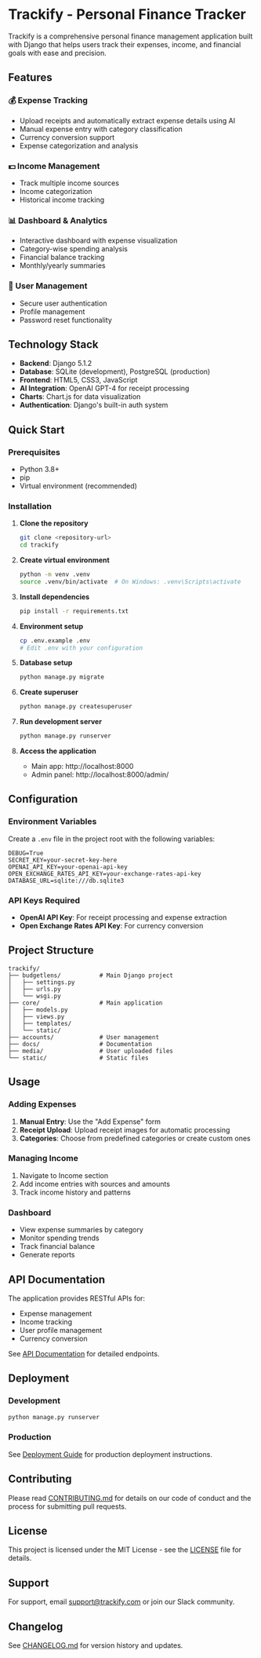 # Trackify - Personal Finance Tracker

Trackify is a comprehensive personal finance management application built with Django that helps users track their expenses, income, and financial goals with ease and precision.

## Features

### 💰 Expense Tracking
- Upload receipts and automatically extract expense details using AI
- Manual expense entry with category classification
- Currency conversion support
- Expense categorization and analysis

### 💵 Income Management
- Track multiple income sources
- Income categorization
- Historical income tracking

### 📊 Dashboard & Analytics
- Interactive dashboard with expense visualization
- Category-wise spending analysis
- Financial balance tracking
- Monthly/yearly summaries

### 🔐 User Management
- Secure user authentication
- Profile management
- Password reset functionality

## Technology Stack

- **Backend**: Django 5.1.2
- **Database**: SQLite (development), PostgreSQL (production)
- **Frontend**: HTML5, CSS3, JavaScript
- **AI Integration**: OpenAI GPT-4 for receipt processing
- **Charts**: Chart.js for data visualization
- **Authentication**: Django's built-in auth system

## Quick Start

### Prerequisites
- Python 3.8+
- pip
- Virtual environment (recommended)

### Installation

1. **Clone the repository**
   ```bash
   git clone <repository-url>
   cd trackify
   ```

2. **Create virtual environment**
   ```bash
   python -m venv .venv
   source .venv/bin/activate  # On Windows: .venv\Scripts\activate
   ```

3. **Install dependencies**
   ```bash
   pip install -r requirements.txt
   ```

4. **Environment setup**
   ```bash
   cp .env.example .env
   # Edit .env with your configuration
   ```

5. **Database setup**
   ```bash
   python manage.py migrate
   ```

6. **Create superuser**
   ```bash
   python manage.py createsuperuser
   ```

7. **Run development server**
   ```bash
   python manage.py runserver
   ```

8. **Access the application**
   - Main app: http://localhost:8000
   - Admin panel: http://localhost:8000/admin/

## Configuration

### Environment Variables

Create a `.env` file in the project root with the following variables:

```env
DEBUG=True
SECRET_KEY=your-secret-key-here
OPENAI_API_KEY=your-openai-api-key
OPEN_EXCHANGE_RATES_API_KEY=your-exchange-rates-api-key
DATABASE_URL=sqlite:///db.sqlite3
```

### API Keys Required

- **OpenAI API Key**: For receipt processing and expense extraction
- **Open Exchange Rates API Key**: For currency conversion

## Project Structure

```
trackify/
├── budgetlens/           # Main Django project
│   ├── settings.py
│   ├── urls.py
│   └── wsgi.py
├── core/                 # Main application
│   ├── models.py
│   ├── views.py
│   ├── templates/
│   └── static/
├── accounts/             # User management
├── docs/                 # Documentation
├── media/                # User uploaded files
└── static/               # Static files
```

## Usage

### Adding Expenses

1. **Manual Entry**: Use the "Add Expense" form
2. **Receipt Upload**: Upload receipt images for automatic processing
3. **Categories**: Choose from predefined categories or create custom ones

### Managing Income

1. Navigate to Income section
2. Add income entries with sources and amounts
3. Track income history and patterns

### Dashboard

- View expense summaries by category
- Monitor spending trends
- Track financial balance
- Generate reports

## API Documentation

The application provides RESTful APIs for:
- Expense management
- Income tracking
- User profile management
- Currency conversion

See [API Documentation](./api.md) for detailed endpoints.

## Deployment

### Development
```bash
python manage.py runserver
```

### Production
See [Deployment Guide](./deployment.md) for production deployment instructions.

## Contributing

Please read [CONTRIBUTING.md](./CONTRIBUTING.md) for details on our code of conduct and the process for submitting pull requests.

## License

This project is licensed under the MIT License - see the [LICENSE](./LICENSE) file for details.

## Support

For support, email support@trackify.com or join our Slack community.

## Changelog

See [CHANGELOG.md](./CHANGELOG.md) for version history and updates.
